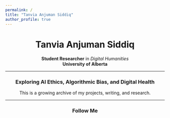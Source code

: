 ```yaml
---
permalink: /
title: "Tanvia Anjuman Siddiq"
author_profile: true
---
```


<div style="text-align:center; margin-top: 40px;">

# **Tanvia Anjuman Siddiq**

**Student Researcher** in *Digital Humanities*  
**University of Alberta**

---

### Exploring AI Ethics, Algorithmic Bias, and Digital Health

 
This is a growing archive of my projects, writing, and research.

---

### **Follow Me**
</div>

